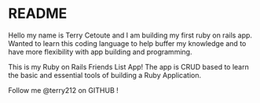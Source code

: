 # README

Hello my name is Terry Cetoute and I am building my first ruby on rails app. Wanted to learn this coding language to help buffer my knowledge and to have more flexibility with app building and programming.

This is my Ruby on Rails Friends List App! The app is CRUD based to learn the basic and essential tools of building a Ruby Application.

Follow me @terry212 on GITHUB !
